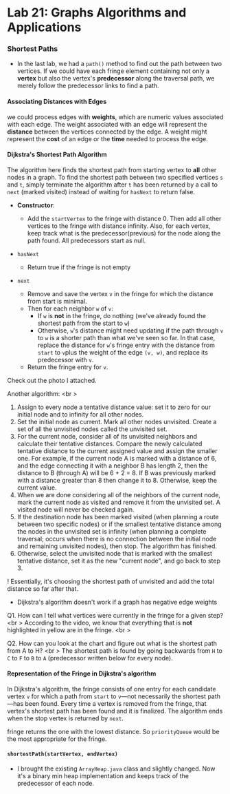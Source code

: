 Lab 21: Graphs Algorithms and Applications
===

### Shortest Paths

* In the last lab, we had a ```path()``` method to find out the path between two vertices. If we could have each fringe element containing not only a **vertex** but also the vertex's **predecessor** along the traversal path, we merely follow the predecessor links to find a path. 

#### Associating Distances with Edges
we could process edges with **weights**, which are numeric values associated with each edge. The weight associated with an edge will represent the **distance** between the vertices connected by the edge. A weight might represent the **cost** of an edge or the **time** needed to process the edge.

#### Dijkstra's Shortest Path Algorithm
The algorithm here finds the shortest path from starting vertex to **all** other nodes in a graph. To find the shortest path between two specified vertices ```s``` and ```t```, simply terminate the algorithm after ```t``` has been returned by a call to ```next``` (marked visited)   instead of waiting for ```hasNext``` to return false.

* **Constructor**: 
    * Add the ```startVertex``` to the fringe with distance 0. Then add all other vertices to the fringe with distance infinity. Also, for each vertex, keep track what is the predecessor(previous) for the node along the path found. All predecessors start as null.

* ```hasNext```
    * Return true if the fringe is not empty

* ```next```
    * Remove and save the vertex ```v``` in the fringe for which the distance from start is minimal.
    * Then for each neighbor ```w``` of ```v```:
        * If ```w``` is **not** in the fringe, do nothing (we've already found the shortest path from the start to ```w```)
        * Otherwise, ```w```'s distance might need updating if the path through ```v``` to ```w``` is a shorter path than what we've seen so far. In that case, replace the distance for ```w```'s fringe entry with the distance from ```start``` to ```v```plus the weight of the edge ```(v, w)```, and replace its predecessor with ```v```.
    * Return the fringe entry for ```v```.

Check out the photo I attached.

Another algorithm: <br \>

1. Assign to every node a tentative distance value: set it to zero for our initial node and to infinity for all other nodes.
2. Set the initial node as current. Mark all other nodes unvisited. Create a set of all the unvisited nodes called the unvisited set.
3. For the current node, consider all of its unvisited neighbors and calculate their tentative distances. Compare the newly calculated tentative distance to the current assigned value and assign the smaller one. For example, if the current node A is marked with a distance of 6, and the edge connecting it with a neighbor B has length 2, then the distance to B (through A) will be 6 + 2 = 8. If B was previously marked with a distance greater than 8 then change it to 8. Otherwise, keep the current value.
4. When we are done considering all of the neighbors of the current node, mark the current node as visited and remove it from the unvisited set. A visited node will never be checked again.
5. If the destination node has been marked visited (when planning a route between two specific nodes) or if the smallest tentative distance among the nodes in the unvisited set is infinity (when planning a complete traversal; occurs when there is no connection between the initial node and remaining unvisited nodes), then stop. The algorithm has finished.
6. Otherwise, select the unvisited node that is marked with the smallest tentative distance, set it as the new "current node", and go back to step 3.

! Essentially, it's choosing the shortest path of unvisited and add the total distance so far after that.

* Dijkstra's algorithm doesn't work if  a graph has negative edge weights

Q1. How can I tell what vertices were currently in the fringe for a given step? <br \>
According to the video, we know that everything that is **not** highlighted in yellow are in the fringe. <br \>

Q2. How can you look at the chart and figure out what is the shortest path from A to H? <br \>
The shortest path is found by going backwards from ```H``` to ```C``` to ```F``` to ```B``` to ```A``` (predecessor written below for every node).

#### Representation of the Fringe in Dijkstra's algorithm
In Dijkstra's algorithm, the fringe consists of one entry for each candidate vertex ```v``` for which a path from ```start``` to ```v```—not necessarily the shortest path—has been found. Every time a vertex is removed from the fringe, that vertex's shortest path has been found and it is finalized. The algorithm ends when the stop vertex is returned by ```next```.

fringe returns the one with the lowest distance. So ```priorityQueue``` would be the most appropriate for the fringe.

#### ```shortestPath(startVertex, endVertex)```
* I brought the existing ```ArrayHeap.java``` class and slightly changed. Now it's a binary min heap implementation and keeps track of the predecessor of each node.














